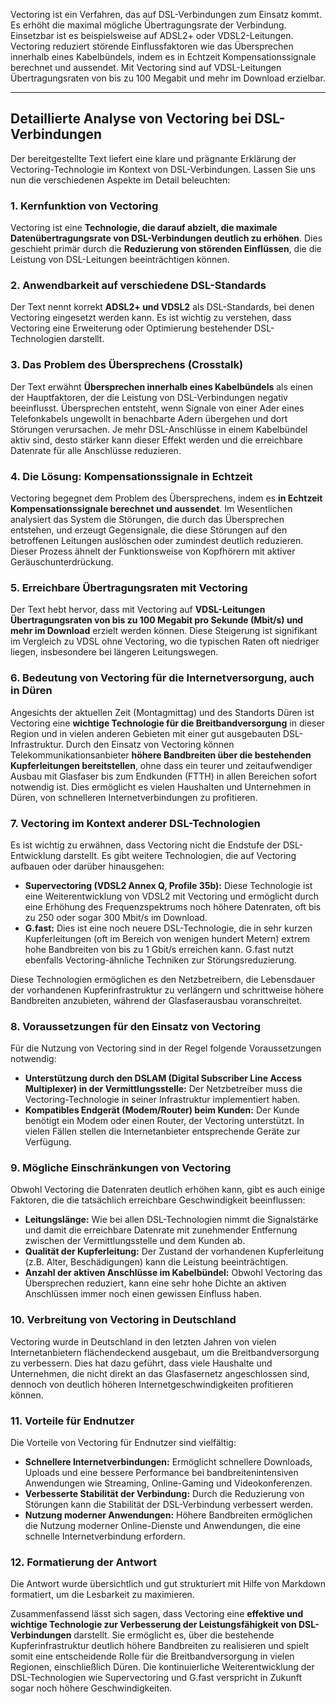 Vectoring ist ein Verfahren, das auf DSL-Verbindungen zum Einsatz kommt. Es erhöht die maximal mögliche Übertragungsrate der Verbindung. Einsetzbar ist es beispielsweise auf ADSL2+ oder VDSL2-Leitungen. Vectoring reduziert störende Einflussfaktoren wie das Übersprechen innerhalb eines Kabelbündels, indem es in Echtzeit Kompensationssignale berechnet und aussendet. Mit Vectoring sind auf VDSL-Leitungen Übertragungsraten von bis zu 100 Megabit und mehr im Download erzielbar.



----

## Detaillierte Analyse von Vectoring bei DSL-Verbindungen

Der bereitgestellte Text liefert eine klare und prägnante Erklärung der Vectoring-Technologie im Kontext von DSL-Verbindungen. Lassen Sie uns nun die verschiedenen Aspekte im Detail beleuchten:

### 1. Kernfunktion von Vectoring

Vectoring ist eine **Technologie, die darauf abzielt, die maximale Datenübertragungsrate von DSL-Verbindungen deutlich zu erhöhen**. Dies geschieht primär durch die **Reduzierung von störenden Einflüssen**, die die Leistung von DSL-Leitungen beeinträchtigen können.

### 2. Anwendbarkeit auf verschiedene DSL-Standards

Der Text nennt korrekt **ADSL2+ und VDSL2** als DSL-Standards, bei denen Vectoring eingesetzt werden kann. Es ist wichtig zu verstehen, dass Vectoring eine Erweiterung oder Optimierung bestehender DSL-Technologien darstellt.

### 3. Das Problem des Übersprechens (Crosstalk)

Der Text erwähnt **Übersprechen innerhalb eines Kabelbündels** als einen der Hauptfaktoren, der die Leistung von DSL-Verbindungen negativ beeinflusst. Übersprechen entsteht, wenn Signale von einer Ader eines Telefonkabels ungewollt in benachbarte Adern übergehen und dort Störungen verursachen. Je mehr DSL-Anschlüsse in einem Kabelbündel aktiv sind, desto stärker kann dieser Effekt werden und die erreichbare Datenrate für alle Anschlüsse reduzieren.

### 4. Die Lösung: Kompensationssignale in Echtzeit

Vectoring begegnet dem Problem des Übersprechens, indem es **in Echtzeit Kompensationssignale berechnet und aussendet**. Im Wesentlichen analysiert das System die Störungen, die durch das Übersprechen entstehen, und erzeugt Gegensignale, die diese Störungen auf den betroffenen Leitungen auslöschen oder zumindest deutlich reduzieren. Dieser Prozess ähnelt der Funktionsweise von Kopfhörern mit aktiver Geräuschunterdrückung.

### 5. Erreichbare Übertragungsraten mit Vectoring

Der Text hebt hervor, dass mit Vectoring auf **VDSL-Leitungen Übertragungsraten von bis zu 100 Megabit pro Sekunde (Mbit/s) und mehr im Download** erzielt werden können. Diese Steigerung ist signifikant im Vergleich zu VDSL ohne Vectoring, wo die typischen Raten oft niedriger liegen, insbesondere bei längeren Leitungswegen.

### 6. Bedeutung von Vectoring für die Internetversorgung, auch in Düren

Angesichts der aktuellen Zeit (Montagmittag) und des Standorts Düren ist Vectoring eine **wichtige Technologie für die Breitbandversorgung** in dieser Region und in vielen anderen Gebieten mit einer gut ausgebauten DSL-Infrastruktur. Durch den Einsatz von Vectoring können Telekommunikationsanbieter **höhere Bandbreiten über die bestehenden Kupferleitungen bereitstellen**, ohne dass ein teurer und zeitaufwendiger Ausbau mit Glasfaser bis zum Endkunden (FTTH) in allen Bereichen sofort notwendig ist. Dies ermöglicht es vielen Haushalten und Unternehmen in Düren, von schnelleren Internetverbindungen zu profitieren.

### 7. Vectoring im Kontext anderer DSL-Technologien

Es ist wichtig zu erwähnen, dass Vectoring nicht die Endstufe der DSL-Entwicklung darstellt. Es gibt weitere Technologien, die auf Vectoring aufbauen oder darüber hinausgehen:

- **Supervectoring (VDSL2 Annex Q, Profile 35b):** Diese Technologie ist eine Weiterentwicklung von VDSL2 mit Vectoring und ermöglicht durch eine Erhöhung des Frequenzspektrums noch höhere Datenraten, oft bis zu 250 oder sogar 300 Mbit/s im Download.
- **G.fast:** Dies ist eine noch neuere DSL-Technologie, die in sehr kurzen Kupferleitungen (oft im Bereich von wenigen hundert Metern) extrem hohe Bandbreiten von bis zu 1 Gbit/s erreichen kann. G.fast nutzt ebenfalls Vectoring-ähnliche Techniken zur Störungsreduzierung.

Diese Technologien ermöglichen es den Netzbetreibern, die Lebensdauer der vorhandenen Kupferinfrastruktur zu verlängern und schrittweise höhere Bandbreiten anzubieten, während der Glasfaserausbau voranschreitet.

### 8. Voraussetzungen für den Einsatz von Vectoring

Für die Nutzung von Vectoring sind in der Regel folgende Voraussetzungen notwendig:

- **Unterstützung durch den DSLAM (Digital Subscriber Line Access Multiplexer) in der Vermittlungsstelle:** Der Netzbetreiber muss die Vectoring-Technologie in seiner Infrastruktur implementiert haben.
- **Kompatibles Endgerät (Modem/Router) beim Kunden:** Der Kunde benötigt ein Modem oder einen Router, der Vectoring unterstützt. In vielen Fällen stellen die Internetanbieter entsprechende Geräte zur Verfügung.

### 9. Mögliche Einschränkungen von Vectoring

Obwohl Vectoring die Datenraten deutlich erhöhen kann, gibt es auch einige Faktoren, die die tatsächlich erreichbare Geschwindigkeit beeinflussen:

- **Leitungslänge:** Wie bei allen DSL-Technologien nimmt die Signalstärke und damit die erreichbare Datenrate mit zunehmender Entfernung zwischen der Vermittlungsstelle und dem Kunden ab.
- **Qualität der Kupferleitung:** Der Zustand der vorhandenen Kupferleitung (z.B. Alter, Beschädigungen) kann die Leistung beeinträchtigen.
- **Anzahl der aktiven Anschlüsse im Kabelbündel:** Obwohl Vectoring das Übersprechen reduziert, kann eine sehr hohe Dichte an aktiven Anschlüssen immer noch einen gewissen Einfluss haben.

### 10. Verbreitung von Vectoring in Deutschland

Vectoring wurde in Deutschland in den letzten Jahren von vielen Internetanbietern flächendeckend ausgebaut, um die Breitbandversorgung zu verbessern. Dies hat dazu geführt, dass viele Haushalte und Unternehmen, die nicht direkt an das Glasfasernetz angeschlossen sind, dennoch von deutlich höheren Internetgeschwindigkeiten profitieren können.

### 11. Vorteile für Endnutzer

Die Vorteile von Vectoring für Endnutzer sind vielfältig:

- **Schnellere Internetverbindungen:** Ermöglicht schnellere Downloads, Uploads und eine bessere Performance bei bandbreitenintensiven Anwendungen wie Streaming, Online-Gaming und Videokonferenzen.
- **Verbesserte Stabilität der Verbindung:** Durch die Reduzierung von Störungen kann die Stabilität der DSL-Verbindung verbessert werden.
- **Nutzung moderner Anwendungen:** Höhere Bandbreiten ermöglichen die Nutzung moderner Online-Dienste und Anwendungen, die eine schnelle Internetverbindung erfordern.

### 12. Formatierung der Antwort

Die Antwort wurde übersichtlich und gut strukturiert mit Hilfe von Markdown formatiert, um die Lesbarkeit zu maximieren.

Zusammenfassend lässt sich sagen, dass Vectoring eine **effektive und wichtige Technologie zur Verbesserung der Leistungsfähigkeit von DSL-Verbindungen** darstellt. Sie ermöglicht es, über die bestehende Kupferinfrastruktur deutlich höhere Bandbreiten zu realisieren und spielt somit eine entscheidende Rolle für die Breitbandversorgung in vielen Regionen, einschließlich Düren. Die kontinuierliche Weiterentwicklung der DSL-Technologien wie Supervectoring und G.fast verspricht in Zukunft sogar noch höhere Geschwindigkeiten.